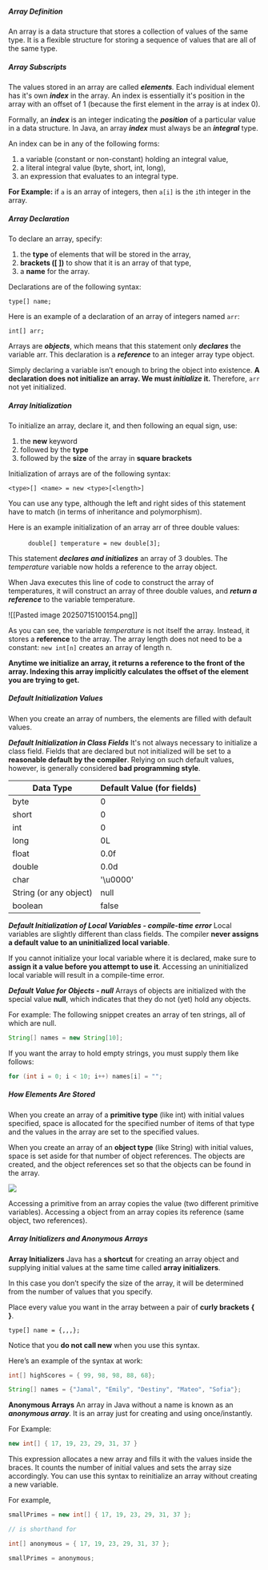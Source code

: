 ##### **Array Definition**
An array is a data structure that stores a collection of values of the same type.
It is a flexible structure for storing a sequence of values that are all of the same type.
##### **Array Subscripts**
The values stored in an array are called **_elements_**_._
Each individual element has it's own ***index*** in the array. An index is essentially it's position in the array with an offset of 1 (because the first element in the array is at index 0).

Formally, an **_index_** is an integer indicating the **_position_** of a particular value in a data structure.
In Java, an array ***index*** must always be an ***integral*** type. 

An index can be in any of the following forms:
1. a variable (constant or non-constant) holding an integral value,
2. a literal integral value (byte, short, int, long),
3. an expression that evaluates to an integral type.

**For Example:** if `a` is an array of integers, then `a[i]` is the `i`th integer in the array.
##### **Array Declaration**
To declare an array, specify:
1. the **type** of elements that will be stored in the array,
2. **brackets ([ ])** to show that it is an array of that type,
3. a **name** for the array.

Declarations are of the following syntax:
```
type[] name;
```

Here is an example of a declaration of an array of integers named `arr`:
```
int[] arr;
```

Arrays are ***objects***, which means that this statement only **_declares_** the variable arr. 
This declaration is a ***reference*** to an integer array type object.

Simply declaring a variable isn’t enough to bring the object into existence.
**A declaration does not initialize an array. We must *initialize* it.**
Therefore, `arr` not yet initialized.
##### **Array Initialization**
To initialize an array, declare it, and then following an equal sign, use:
1. the **new** keyword
2. followed by the **type**
3. followed by the **size** of the array in **square brackets**

Initialization of arrays are of the following syntax:
```
<type>[] <name> = new <type>[<length>]
```

You can use any type, although the left and right sides of this statement have to match (in terms of inheritance and polymorphism).

Here is an example initialization of an array arr of three double values:

          `double[] temperature = new double[3];`

This statement **_declares and initializes_** an array of 3 doubles.
The _temperature_ variable now holds a reference to the array object.

When Java executes this line of code to construct the array of temperatures, it will construct an array of three double values, and ***return a reference*** to the variable temperature. 

![[Pasted image 20250715100154.png]]

As you can see, the variable _temperature_ is not itself the array. Instead, it stores a **reference** to the array.
The array length does not need to be a constant: `new int[n]` creates an array of length n.

**Anytime we initialize an array, it returns a reference to the front of the array. Indexing this array implicitly calculates the offset of the element you are trying to get.**
##### **Default Initialization Values**
When you create an array of numbers, the elements are filled with default values.

**_Default Initialization in Class Fields_**
It's not always necessary to initialize a class field.
Fields that are declared but not initialized will be set to a **reasonable default by the compiler**.
Relying on such default values, however, is generally considered **bad programming style**.

| **Data Type**          | **Default Value (for fields)** |
| ---------------------- | ------------------------------ |
| byte                   | 0                              |
| short                  | 0                              |
| int                    | 0                              |
| long                   | 0L                             |
| float                  | 0.0f                           |
| double                 | 0.0d                           |
| char                   | '\u0000'                       |
| String (or any object) | null                           |
| boolean                | false                          |

**_Default Initialization of Local Variables - compile-time error_**
Local variables are slightly different than class fields.
The compiler **never assigns a default value to an uninitialized local variable**.

If you cannot initialize your local variable where it is declared, make sure to **assign it a value before you attempt to use it**.
Accessing an uninitialized local variable will result in a compile-time error.

**_Default Value for Objects - null_**
Arrays of objects are initialized with the special value **null**, which indicates that they do not (yet) hold any objects.

For example: The following snippet creates an array of ten strings, all of which are null.
```Java
String[] names = new String[10];
```

If you want the array to hold empty strings, you must supply them like follows:

```Java
for (int i = 0; i < 10; i++) names[i] = "";
```
##### **How Elements Are Stored**
When you create an array of a **primitive type** (like int) with initial values specified, space is allocated for the specified number of items of that type and the values in the array are set to the specified values.

When you create an array of an **object type** (like String) with initial values, space is set aside for that number of object references. The objects are created, and the object references set so that the objects can be found in the array.

![](https://runestone.academy/ns/books/published/csawesome/_images/intAndStringArrays.png)

Accessing a primitive from an array copies the value (two different primitive variables).
Accessing a object from an array copies its reference (same object, two references). 
##### **Array Initializers and Anonymous Arrays**

**Array Initializers**
Java has a **shortcut** for creating an array object and supplying initial values at the same time called **array initializers**. 

In this case you don’t specify the size of the array, it will be determined from the number of values that you specify.

Place every value you want in the array between a pair of **curly brackets** **{ }**.
```
type[] name = {,,,};
```

Notice that you **do not call new** when you use this syntax.

Here’s an example of the syntax at work:
```Java
int[] highScores = { 99, 98, 98, 88, 68};

String[] names = {"Jamal", "Emily", "Destiny", "Mateo", "Sofia"};
```

**Anonymous Arrays**
An array in Java without a name is known as an **_anonymous array_**. 
It is an array just for creating and using once/instantly.

For Example:
```Java
new int[] { 17, 19, 23, 29, 31, 37 }
```

This expression allocates a new array and fills it with the values inside the braces.
It counts the number of initial values and sets the array size accordingly. You can use this syntax to reinitialize an array without creating a new variable.

For example,
```Java
smallPrimes = new int[] { 17, 19, 23, 29, 31, 37 };

// is shorthand for

int[] anonymous = { 17, 19, 23, 29, 31, 37 };

smallPrimes = anonymous;
```